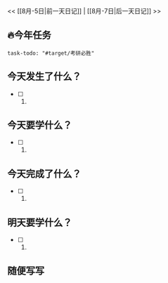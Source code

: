 << [[8月-5日|前一天日记]] | [[8月-7日|后一天日记]] >>

## 🔥今年任务
```query
task-todo: "#target/考研必胜"
```

## 今天发生了什么？
- [ ] 1. 

## 今天要学什么？
- [ ] 1.

## 今天完成了什么？
- [ ] 1.

## 明天要学什么？
- [ ] 1.

## 随便写写